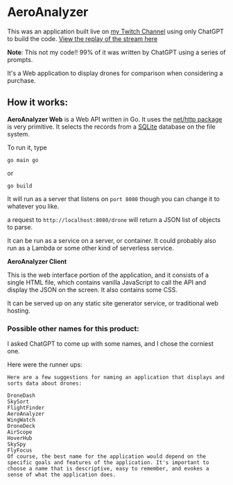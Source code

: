 # AeroAnalyzer

This was an application built live on [my Twitch Channel](https://www.twitch.tv/jeremymorgan) using only ChatGPT to build the code. [View the replay of the stream here](https://www.youtube.com/watch?v=Rt7CuhFv8xM)

**Note**: This not my code!! 99% of it was written by ChatGPT using a series of prompts. 

It's a Web application to display drones for comparison when considering a purchase. 

## How it works: 

**AeroAnalyzer Web** is a Web API written in Go. It uses the [net/http package](https://pkg.go.dev/net/http) is very primitive. It selects the records from a [SQLite](https://www.sqlite.org/index.html) database on the file system. 

To run it, type

```
go main go
``` 

or 

```
go build
```

It will run as a server that listens on `port 8080` though you can change it to whatever you like. 

a request to `http://localhost:8080/drone` will return a JSON list of objects to parse. 

It can be run as a service on a server, or container. It could probably also run as a Lambda or some other kind of serverless service. 

**AeroAnalyzer Client** 

This is the web interface portion of the application, and it consists of a single HTML file, which contains vanilla JavaScript to call the API and display the JSON on the screen. It also contains some CSS. 

It can be served up on any static site generator service, or traditional web hosting. 

### Possible other names for this product:

I asked ChatGPT to come up with some names, and I chose the corniest one. 

Here were the runner ups:

```
Here are a few suggestions for naming an application that displays and sorts data about drones:

DroneDash
SkySort
FlightFinder
AeroAnalyzer
WingWatch
DroneDeck
AirScope
HoverHub
SkySpy
FlyFocus
Of course, the best name for the application would depend on the specific goals and features of the application. It's important to choose a name that is descriptive, easy to remember, and evokes a sense of what the application does.
```

